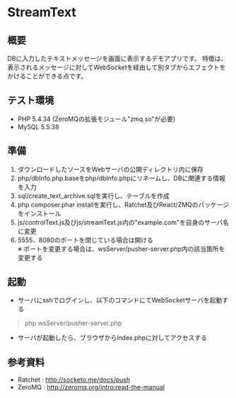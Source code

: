 # StreamText

## 概要
DBに入力したテキストメッセージを画面に表示するデモアプリです。
特徴は、表示されるメッセージに対してWebSocketを経由して別タブからエフェクトをかけることができる点です。  


## テスト環境
* PHP 5.4.34 (ZeroMQの拡張モジュール"zmq.so"が必要)
* MySQL 5.5.38


## 準備
1. ダウンロードしたソースをWebサーバの公開ディレクトリ内に保存
2. php/dbInfo.php.baseをphp/dbInfo.phpにリネームし、DBに関連する情報を入力
3. sql/create_text_archive.sqlを実行し、テーブルを作成
4. php composer.phar installを実行し、Ratchet及びReact/ZMQのパッケージをインストール
5. js/controlText.js及びjs/streamText.js内の"example.com"を自身のサーバ名に変更
6. 5555、8080のポートを閉じている場合は開ける  
   ※ ポートを変更する場合は、wsServer/pusher-server.php内の該当箇所を変更する
   

## 起動
* サーバにsshでログインし、以下のコマンドにてWebSocketサーバを起動する

> php wsServer/pusher-server.php

* サーバが起動したら、ブラウザからindex.phpに対してアクセスする


## 参考資料
* Ratchet : http://socketo.me/docs/push
* ZeroMQ  : http://zeromq.org/intro:read-the-manual
